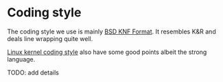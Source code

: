 # Coding style

The coding style we use is mainly [BSD KNF Format](https://www.freebsd.org/cgi/man.cgi?query=style&sektion=9).  It resembles K&R and deals line wrapping quite
well.

[Linux kernel coding style](https://www.kernel.org/doc/Documentation/CodingStyle) also have some good points albeit the strong language.

TODO: add details
